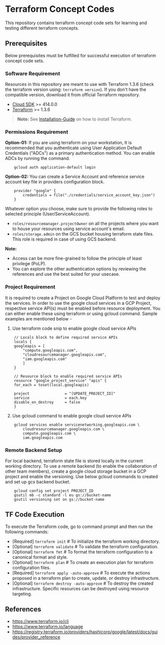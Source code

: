 # Terraform Concept Codes
This repository contains terraform concept code sets for learning and testing different terraform concepts.

## Prerequisites
Below prerequisites must be fulfilled for successful execution of terraform concept code sets.

### Software Requirement
Resources in this repository are meant to use with Terraform 1.3.6 (check the terraform version using: `terraform version`). If you don't have the compatible version, download it from official Terraform repository.

-   [Cloud SDK](https://cloud.google.com/sdk/install) >= 414.0.0
-   [Terraform](https://www.terraform.io/downloads.html) >= 1.3.6

> **Note:**
> See [Installation-Guide](https://gist.github.com/anupam-sy/7458df6506e8e3cfb28c0ff56fab546a) on how to install Terraform.

### Permissions Requirement
**Option-01:** If you are using terraform on your workstation, It is recommended that you authenticate using User Application Default Credentials ("ADCs") as a primary authentication method. You can enable ADCs by running the command.

```
    gcloud auth application-default login
```

**Option-02:** You can create a Service Account and reference service account key file in providers configuration block.

```
    provider "google" {
        credentials = file("./credentials/service_account_key.json")
    }
```

Whatever option you choose, make sure to provide the following roles to selected principle (User/ServiceAccount).
- `roles/resourcemanager.projectOwner` on all the projects where you want to house your resources using service account's email.
- `roles/storage.admin` on the GCS bucket housing terraform state files. This role is required in case of using GCS backend.

**Note:**
- Access can be more fine-grained to follow the principle of least privilege (PoLP).
- You can explore the other authentication options by reviewing the references and use the best suited for your usecase.

### Project Requirement
It is required to create a Project on Google Cloud Platform to test and deploy the services. In order to use the google cloud services in a GCP Project, respective service API(s) must be enabled before resource deployment. You can either enable these using terraform or using gcloud command. Sample examples are mentioned below -

1. Use terraform code snip to enable google cloud service APIs
```
    // Locals block to define required service APIs
    locals {
    googleapis = [
        "compute.googleapis.com",
        "cloudresourcemanager.googleapis.com",
        "iam.googleapis.com"
        ]
    }

    // Resource block to enable required service APIs
    resource "google_project_service" "apis" {
    for_each = toset(local.googleapis)

    project                = "[UPDATE_PROJECT_ID]"
    service                = each.key
    disable_on_destroy     = false
    }
```

2. Use gcloud command to enable google cloud service APIs
```
	gcloud services enable servicenetworking.googleapis.com \
	    cloudresourcemanager.googleapis.com \
	    compute.googleapis.com \
	    iam.googleapis.com
```

### Remote Backend Setup
For local backend, terraform state file is stored locally in the current working directory. To use a remote backend (to enable the collaboration of other team members), create a google cloud storage bucket in a GCP project and enable the versioning. Use below gcloud commands to created and set up gcs backend bucket.

```
    gcloud config set project PROJECT_ID
    gsutil mb -c standard -l eu gs://bucket-name
    gsutil versioning set on gs://bucket-name
```

## TF Code Execution
To execute the Terraform code, go to command prompt and then run the following commands:

-   [Required] `terraform init` # To initialize the terraform working directory.
-   [Optional] `terraform validate` # To validate the terraform configuration.
-   [Optional] `terraform fmt` # To format the terraform configuration to a canonical format and style.
-   [Optional] `terraform plan` # To create an execution plan for terraform configuration files.
-   [Required] `terraform apply -auto-approve` # To execute the actions proposed in a terraform plan to create, update, or destroy infrastructure.
-   [Optional] `terraform destroy -auto-approve` # To destroy the created infrastructure. Specific resources can be destroyed using resource targeting.

## References
- https://www.terraform.io/cli
- https://www.terraform.io/language
- https://registry.terraform.io/providers/hashicorp/google/latest/docs/guides/provider_reference

